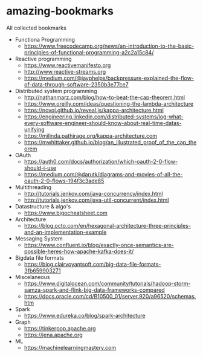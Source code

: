 # amazing-bookmarks
All collected bookmarks
- Functiona Programming
  - https://www.freecodecamp.org/news/an-introduction-to-the-basic-principles-of-functional-programming-a2c2a15c84/
- Reactive programming
  - https://www.reactivemanifesto.org
  - http://www.reactive-streams.org
  - https://medium.com/@jayphelps/backpressure-explained-the-flow-of-data-through-software-2350b3e77ce7
- Distributed system programming
  - http://nathanmarz.com/blog/how-to-beat-the-cap-theorem.html
  - https://www.oreilly.com/ideas/questioning-the-lambda-architecture
  - https://novoj.github.io/reveal.js/kappa-architecture.html
  - https://engineering.linkedin.com/distributed-systems/log-what-every-software-engineer-should-know-about-real-time-datas-unifying
  - https://milinda.pathirage.org/kappa-architecture.com
  - https://mwhittaker.github.io/blog/an_illustrated_proof_of_the_cap_theorem
- OAuth
  - https://auth0.com/docs/authorization/which-oauth-2-0-flow-should-i-use
  - https://medium.com/@darutk/diagrams-and-movies-of-all-the-oauth-2-0-flows-194f3c3ade85
- Multithreading
  - http://tutorials.jenkov.com/java-concurrency/index.html
  - http://tutorials.jenkov.com/java-util-concurrent/index.html
- Datastructure & algo's
  - https://www.bigocheatsheet.com
- Architecture
  - https://blog.octo.com/en/hexagonal-architecture-three-principles-and-an-implementation-example
- Messaging System
  - https://www.confluent.io/blog/exactly-once-semantics-are-possible-heres-how-apache-kafka-does-it/
- Bigdata file formats
  - https://blog.clairvoyantsoft.com/big-data-file-formats-3fb659903271
- Miscelaneous
  - https://www.digitalocean.com/community/tutorials/hadoop-storm-samza-spark-and-flink-big-data-frameworks-compared
  - https://docs.oracle.com/cd/B10500_01/server.920/a96520/schemas.htm
- Spark
  - https://www.edureka.co/blog/spark-architecture
- Graph
  - https://tinkerpop.apache.org
  - https://jena.apache.org
- ML
  - https://machinelearningmastery.com
